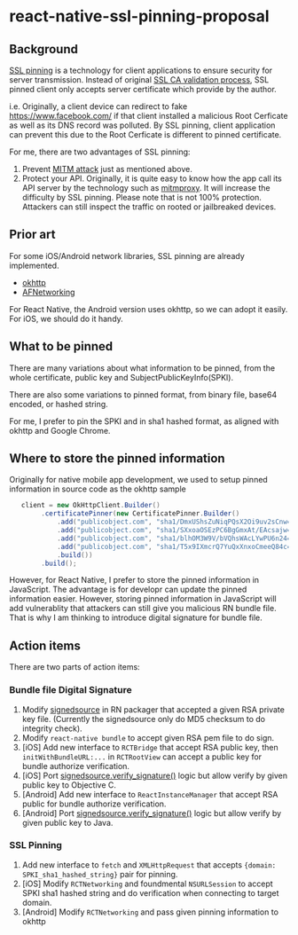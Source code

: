 # react-native-ssl-pinning-proposal

## Background
[SSL pinning](https://www.owasp.org/index.php/Certificate_and_Public_Key_Pinning) is a technology for client applications to ensure security for server transmission. Instead of original [SSL CA validation process](https://www.globalsign.com/en/ssl-information-center/what-are-certification-authorities-trust-hierarchies/), SSL pinned client only accepts server certificate which provide by the author.

i.e. Originally, a client device can redirect to fake https://www.facebook.com/ if that client installed a malicious Root Cerficate as well as its DNS record was polluted. By SSL pinning, client application can prevent this due to the Root Cerficate is different to pinned certificate.

For me, there are two advantages of SSL pinning:

1. Prevent [MITM attack](https://en.wikipedia.org/wiki/Man-in-the-middle_attack) just as mentioned above.
2. Protect your API. Originally, it is quite easy to know how the app call its API server by the technology such as [mitmproxy](https://mitmproxy.org/). It will increase the difficulty by SSL pinning. Please note that is not 100% protection. Attackers can still inspect the traffic on rooted or jailbreaked devices.

## Prior art
For some iOS/Android network libraries, SSL pinning are already implemented.

- [okhttp](https://github.com/square/okhttp/wiki/HTTPS#certificate-pinning)
- [AFNetworking](https://github.com/AFNetworking/AFNetworking/blob/master/AFNetworking/AFSecurityPolicy.h#L135-L154)

For React Native, the Android version uses okhttp, so we can adopt it easily. For iOS, we should do it handy.

## What to be pinned

There are many variations about what information to be pinned, from the whole certificate, public key and SubjectPublicKeyInfo(SPKI).

There are also some variations to pinned format, from binary file, base64 encoded, or hashed string.

For me, I prefer to pin the SPKI and in sha1 hashed format, as aligned with okhttp and Google Chrome.

## Where to store the pinned information

Originally for native mobile app development, we used to setup pinned information in source code as the okhttp sample

```java
   client = new OkHttpClient.Builder()
        .certificatePinner(new CertificatePinner.Builder()
            .add("publicobject.com", "sha1/DmxUShsZuNiqPQsX2Oi9uv2sCnw=")
            .add("publicobject.com", "sha1/SXxoaOSEzPC6BgGmxAt/EAcsajw=")
            .add("publicobject.com", "sha1/blhOM3W9V/bVQhsWAcLYwPU6n24=")
            .add("publicobject.com", "sha1/T5x9IXmcrQ7YuQxXnxoCmeeQ84c=")
            .build())
        .build();
```

However, for React Native, I prefer to store the pinned information in JavaScript. The advantage is for developr can update the pinned information easier.
However, storing pinned information in JavaScript will add vulnerablity that attackers can still give you malicious RN bundle file. That is why I am thinking to introduce digital signature for bundle file.

## Action items

There are two parts of action items:

### Bundle file Digital Signature
1. Modify [signedsource](https://github.com/facebook/react-native/blob/master/local-cli/bundle/signedsource.js) in RN packager that accepted a given RSA private key file. (Currently the signedsource only do MD5 checksum to do integrity check).
2. Modify `react-native bundle` to accept given RSA pem file to do sign.
3. [iOS] Add new interface to `RCTBridge` that accept RSA public key, then `initWithBundleURL:...` in `RCTRootView` can accept a public key for bundle authorize verification.
4. [iOS] Port [signedsource.verify_signature()](https://github.com/facebook/react-native/blob/master/local-cli/bundle/signedsource.js#L79-L95) logic but allow verify by given public key to Objective C.
5. [Android] Add new interface to `ReactInstanceManager` that accept RSA public for bundle authorize verification.
6. [Android] Port [signedsource.verify_signature()](https://github.com/facebook/react-native/blob/master/local-cli/bundle/signedsource.js#L79-L95) logic but allow verify by given public key to Java.

### SSL Pinning

1. Add new interface to `fetch` and `XMLHttpRequest` that accepts `{domain: SPKI_sha1_hashed_string}` pair for pinning.
2. [iOS] Modify `RCTNetworking` and foundmental `NSURLSession` to accept SPKI sha1 hashed string and do verification when connecting to target domain.
3. [Android] Modify `RCTNetworking` and pass given pinning information to okhttp
